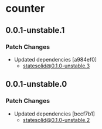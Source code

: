 # counter

## 0.0.1-unstable.1

### Patch Changes

- Updated dependencies [a984ef0]
  - statesolid@0.1.0-unstable.3

## 0.0.1-unstable.0

### Patch Changes

- Updated dependencies [bccf7b1]
  - statesolid@0.1.0-unstable.2
